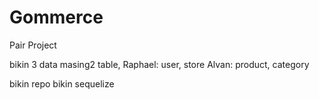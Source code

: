 # Gommerce
Pair Project

bikin 3 data masing2 table,
Raphael: user, store
Alvan: product, category

bikin repo
bikin sequelize 


